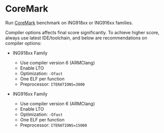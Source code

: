 # CoreMark

Run [CoreMark](https://www.eembc.org/coremark) benchmark on ING918xx or ING916xx families.

Compiler options affects final score significantly. To achieve higher score,
always use latest IDE/toolchain, and below are recommendations on compiler options:

* ING918xx Family

    * Use compiler version 6 (ARMClang)
    * Enable LTO
    * Optimization: `-Ofast`
    * One ELF per function
    * Preprocessor: `ITERATIONS=3000`

* ING916xx Family

    * Use compiler version 6 (ARMClang)
    * Enable LTO
    * Optimization: `-Ofast`
    * One ELF per function
    * Preprocessor: `ITERATIONS=15000`